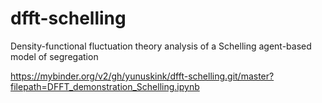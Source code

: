 # dfft-schelling
Density-functional fluctuation theory analysis of a Schelling agent-based model of segregation 

https://mybinder.org/v2/gh/yunuskink/dfft-schelling.git/master?filepath=DFFT_demonstration_Schelling.ipynb
